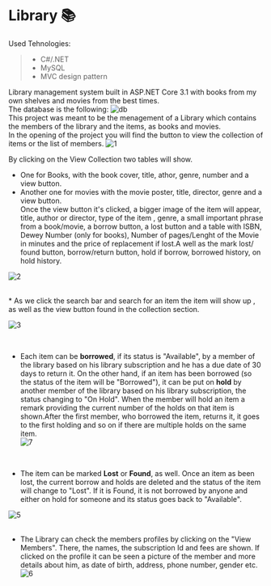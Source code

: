 # Library  :books:
 
Used Tehnologies:
>* C#/.NET
>* MySQL
>* MVC design pattern

Library management system built in ASP.NET Core 3.1  with books from my own shelves and movies from the best times. <br/>
The database is the following:
![db](https://user-images.githubusercontent.com/61286310/81499725-50887c00-92d6-11ea-9b5e-65b6250d0e8b.png)
<br/>
This project was meant to be the menagement of a Library which contains the members of the library and the items, as books and movies.
<br/>
In the opening of the project you will find the button to view the collection of items or the list of members.
![1](https://user-images.githubusercontent.com/61286310/82140255-4ebf3b00-9837-11ea-97be-44f5d1e9036b.gif)
<br/>

By clicking on the View Collection two tables will show.
* One for Books, with the book cover, title, athor, genre, number and a view button. 
* Another one for movies with the movie poster, title, director, genre and a view button.<br/>
Once the view button it's clicked, a bigger image of the item will appear, title, author or director, type of the item , genre, a small important phrase from a book/movie, a borrow button, a lost button and a table with ISBN, Dewey Number (only for books), Number of pages/Lenght of the Movie in minutes and the price of replacement if lost.A well as the mark lost/ found button, borrow/return button, hold if borrow, borrowed history, on hold history.

![2](https://user-images.githubusercontent.com/61286310/82140519-bc6b6700-9837-11ea-9e6f-d775b0dc29a3.gif)

<br/>
* As we click the search bar and search for an item the item will show up , as well as the view button found in the collection section.

![3](https://user-images.githubusercontent.com/61286310/82140646-ecffd080-9838-11ea-9837-1acb8f46ab75.gif)

<br/>

* Each item can be **borrowed**, if its status is "Available", by a member of the library based on his library subscription and he has a due date of 30 days to return it. On the other hand, if an item has been borrowed (so the status of the item will be "Borrowed"), it can be put on **hold** by another member of the library based on his library subscription, the status changing to "On Hold". When the member will hold an item a remark providing the current number of the holds on that item is shown.After the first member, who borrowed the item, returns it, it goes to the first holding and so on if there are multiple holds on the same item.<br/>
 ![7](https://user-images.githubusercontent.com/61286310/82639094-b6e39780-9c10-11ea-8df8-88589adf788c.png)
<br/>
 

* The item can be marked **Lost** or **Found**, as well. Once an item as been lost, the current borrow and holds are deleted and the status of the item will change to "Lost". If it is Found, it is not borrowed by anyone and either on hold for someone and its status goes back to "Available". <br/>


![5](https://user-images.githubusercontent.com/61286310/82140824-34d32780-983a-11ea-821c-9abe6277b758.gif)
<br/>
<br>
* The Library can check the members profiles by clicking on the "View Members". There, the names, the subscription Id and fees are shown. If clicked on the profile it can be seen a picture of the member and more details about him, as date of birth, address, phone number, gender etc.<br/>
![6](https://user-images.githubusercontent.com/61286310/82639111-be0aa580-9c10-11ea-8b85-c0a0b3f25970.gif)
<br/>
